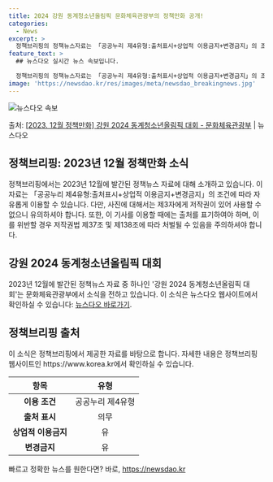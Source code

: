 ```yaml
---
title: 2024 강원 동계청소년올림픽 문화체육관광부의 정책만화 공개!
categories:
  - News
excerpt: >
  정책브리핑의 정책뉴스자료는 「공공누리 제4유형:출처표시+상업적 이용금지+변경금지」의 조건에 따라 자유롭게 이…
feature_text: >
  ## 뉴스다오 실시간 뉴스 속보입니다.

  정책브리핑의 정책뉴스자료는 「공공누리 제4유형:출처표시+상업적 이용금지+변경금지」의 조건에 따라 자유롭게 이…
image: 'https://newsdao.kr/res/images/meta/newsdao_breakingnews.jpg'
---
```


![뉴스다오 속보](https://newsdao.kr/res/images/meta/newsdao_breakingnews.jpg)

<p>출처: <a href="https://newsdao.kr/2712" rel="dofollow">[2023. 12월 정책만화] 강원 2024 동계청소년올림픽 대회 - 문화체육관광부</a> | 뉴스다오</p>

<h2 data-ke-size="size26">정책브리핑: 2023년 12월 정책만화 소식</h2>
정책브리핑에서는 2023년 12월에 발간된 정책뉴스 자료에 대해 소개하고 있습니다. 이 자료는 「공공누리 제4유형:출처표시+상업적 이용금지+변경금지」의 조건에 따라 자유롭게 이용할 수 있습니다. 다만, 사진에 대해서는 제3자에게 저작권이 있어 사용할 수 없으니 유의하셔야 합니다. 또한, 이 기사를 이용할 때에는 출처를 표기하여야 하며, 이를 위반할 경우 저작권법 제37조 및 제138조에 따라 처벌될 수 있음을 주의하셔야 합니다.

<p data-ke-size="size16"></p>

<h2 data-ke-size="size24">강원 2024 동계청소년올림픽 대회</h2>
2023년 12월에 발간된 정책뉴스 자료 중 하나인 '강원 2024 동계청소년올림픽 대회'는 문화체육관광부에서 소식을 전하고 있습니다. 이 소식은 뉴스다오 웹사이트에서 확인하실 수 있습니다: <a href="https://newsdao.kr/2712">뉴스다오 바로가기</a>.

<p data-ke-size="size16"></p>

<h2 data-ke-size="size24">정책브리핑 출처</h2>
이 소식은 정책브리핑에서 제공한 자료를 바탕으로 합니다. 자세한 내용은 정책브리핑 웹사이트인 https://www.korea.kr에서 확인하실 수 있습니다.

<p data-ke-size="size16"></p>

<table>
	<thead>
		<tr>
			<th>항목</th>
			<th>유형</th>
		</tr>
	</thead>
	<tbody>
		<tr>
			<td style="text-align: center; height: 17px;"><b>이용 조건</b></td>
			<td style="text-align: center; height: 17px;">공공누리 제4유형</td>
		</tr>
		<tr>
			<td style="text-align: center; height: 17px;"><b>출처 표시</b></td>
			<td style="text-align: center; height: 17px;">의무</td>
		</tr>
		<tr>
			<td style="text-align: center; height: 17px;"><b>상업적 이용금지</b></td>
			<td style="text-align: center; height: 17px;">유</td>
		</tr>
		<tr>
			<td style="text-align: center; height: 17px;"><b>변경금지</b></td>
			<td style="text-align: center; height: 17px;">유</td>
		</tr>
	</tbody>
</table> 

빠르고 정확한 뉴스를 원한다면? 바로, <a href="https://newsdao.kr" rel="dofollow">https://newsdao.kr</a>


    
